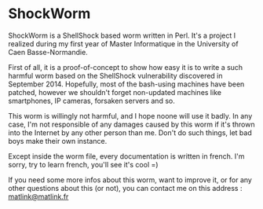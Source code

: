 # ShockWorm 

ShockWorm is a ShellShock based worm written in Perl. It's a project I realized during my first year of Master Informatique in the University of Caen Basse-Normandie.

First of all, it is a proof-of-concept to show how easy it is to write a such harmful worm based on the ShellShock vulnerability discovered in September 2014. Hopefully, most of the bash-using machines have been patched, however we shouldn't forget non-updated machines like smartphones, IP cameras, forsaken servers and so. 

This worm is willingly not harmful, and I hope noone will use it badly. In any case, I'm not responsible of any damages caused by this worm if it's thrown into the Internet by any other person than me. Don't do such things, let bad boys make their own instance.

Except inside the worm file, every documentation is written in french. I'm sorry, try to learn french, you'll see it's cool =)

If you need some more infos about this worm, want to improve it, or for any other questions about this (or not), you can contact me on this address : matlink@matlink.fr